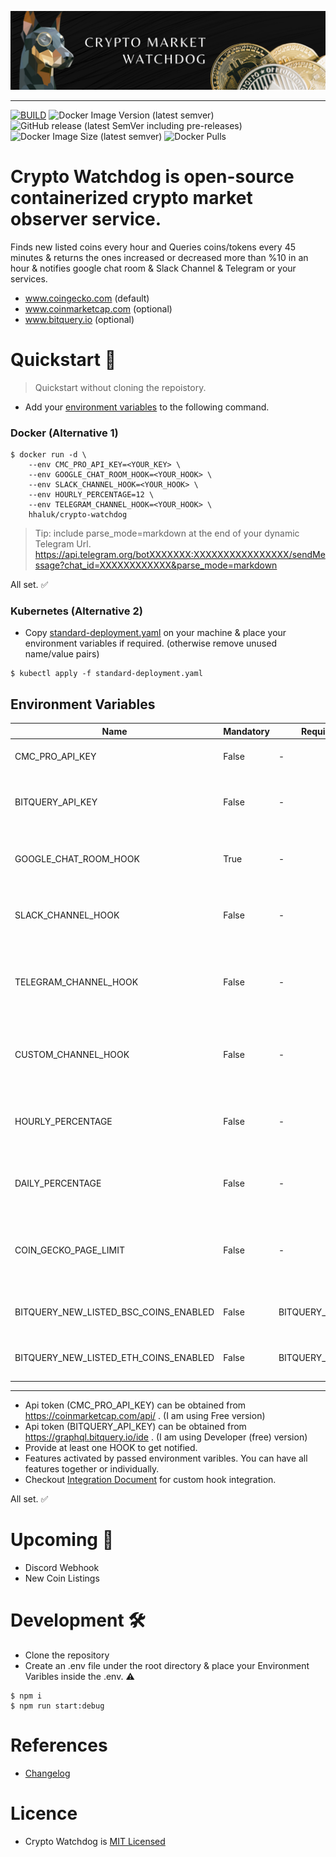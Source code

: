 ![bg](./bg.png "bg")

---
[![BUILD](https://github.com/Huseyinnurbaki/crypto-watchdog/actions/workflows/main.yml/badge.svg?branch=master)](https://github.com/Huseyinnurbaki/crypto-watchdog/actions/workflows/main.yml)
![Docker Image Version (latest semver)](https://img.shields.io/docker/v/hhaluk/crypto-watchdog?color=blue&label=image&logo=docker)
![GitHub release (latest SemVer including pre-releases)](https://img.shields.io/github/v/release/Huseyinnurbaki/crypto-watchdog?include_prereleases&logo=github)
![Docker Image Size (latest semver)](https://img.shields.io/docker/image-size/hhaluk/crypto-watchdog?color=B4D4A55&logo=docker)
![Docker Pulls](https://img.shields.io/docker/pulls/hhaluk/crypto-watchdog?color=gray&logo=docker)
# Crypto Watchdog is open-source containerized crypto market observer service.
Finds new listed coins every hour and Queries coins/tokens every 45 minutes & returns the ones increased or decreased more than %10 in an hour & notifies google chat room & Slack Channel & Telegram or your services. 

- www.coingecko.com (default)
- www.coinmarketcap.com (optional)
- www.bitquery.io (optional)

# Quickstart 🚀

> Quickstart without cloning the repoistory.

- Add your [environment variables](#environment-variables) to the following command. 

### Docker (Alternative 1)

```console
$ docker run -d \
    --env CMC_PRO_API_KEY=<YOUR_KEY> \
    --env GOOGLE_CHAT_ROOM_HOOK=<YOUR_HOOK> \
    --env SLACK_CHANNEL_HOOK=<YOUR_HOOK> \
    --env HOURLY_PERCENTAGE=12 \
    --env TELEGRAM_CHANNEL_HOOK=<YOUR_HOOK> \
    hhaluk/crypto-watchdog
```

> Tip: include parse_mode=markdown at the end of your dynamic Telegram Url.
> https://api.telegram.org/botXXXXXXX:XXXXXXXXXXXXXXXX/sendMessage?chat_id=XXXXXXXXXXXX&parse_mode=markdown

All set. :white_check_mark:	

### Kubernetes (Alternative 2)
- Copy [standard-deployment.yaml](https://github.com/Huseyinnurbaki/crypto-watchdog/blob/master/k8s/standard-deployment.yaml) on your machine & place your environment variables if required.
(otherwise remove unused name/value pairs)

```console
$ kubectl apply -f standard-deployment.yaml
```

## Environment Variables

|  Name | Mandatory  | Requires | Description |
|---|---|---|---|
| CMC_PRO_API_KEY  | False | - | Enables coinmarketcap queries.   |
| BITQUERY_API_KEY  | False | - | Enables bitquery queries. Returns new listed coins.   |
| GOOGLE_CHAT_ROOM_HOOK  | True | - | Notifies Google chat room. Enables Google chat notifications.    |
| SLACK_CHANNEL_HOOK  | False | - |  Notifies Slack channel. Enables Slack Channel notifications.  |
| TELEGRAM_CHANNEL_HOOK  | False | - |  Notifies Telegram channel. Enables Telegram Channel notifications.  |
| CUSTOM_CHANNEL_HOOK  | False | - |  Feeds provided rest endpoint. Enables Custom notifications.  |
| HOURLY_PERCENTAGE  | False | - | Used to filter price increase percentage in an hour, default is 10%.  |
| DAILY_PERCENTAGE  | False | - | Used to filter price increase percentage in a day, inactive if not defined.  |
| COIN_GECKO_PAGE_LIMIT  | False  | - | Used to change number of pages to query, default is 2. min: 1 max:28.  |
| BITQUERY_NEW_LISTED_BSC_COINS_ENABLED  | False | BITQUERY_API_KEY | Enables new listed BSC coins notifications.   |
| BITQUERY_NEW_LISTED_ETH_COINS_ENABLED  | False | BITQUERY_API_KEY | Enables new listed Eth coins notifications.   |

---
- Api token (CMC_PRO_API_KEY) can be obtained from https://coinmarketcap.com/api/ . (I am using Free version)
- Api token (BITQUERY_API_KEY) can be obtained from https://graphql.bitquery.io/ide . (I am using Developer (free) version)
- Provide at least one HOOK to get notified.
- Features activated by passed environment varibles. You can have all features together or individually.
- Checkout [Integration Document](https://github.com/Huseyinnurbaki/crypto-watchdog/wiki/Custom-Hook-Integration) for custom hook integration.


All set. :white_check_mark:	
# Upcoming :construction:	

- Discord Webhook
- New Coin Listings

# Development :hammer_and_wrench:	

- Clone the repository
- Create an .env file under the root directory & place your Environment Varibles inside the .env. :warning: 

```console
$ npm i
$ npm run start:debug
```
# References

- [Changelog](https://github.com/Huseyinnurbaki/crypto-watchdog/blob/master/changelog.md)

# Licence

- Crypto Watchdog is [MIT Licensed](https://github.com/Huseyinnurbaki/mocktail/blob/master/changelog.md)

